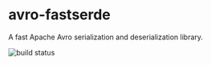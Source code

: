 # avro-fastserde

A fast Apache Avro serialization and deserialization library. 

![build status](https://api.travis-ci.org/RTBHOUSE/avro-fastserde.svg?branch=master)

